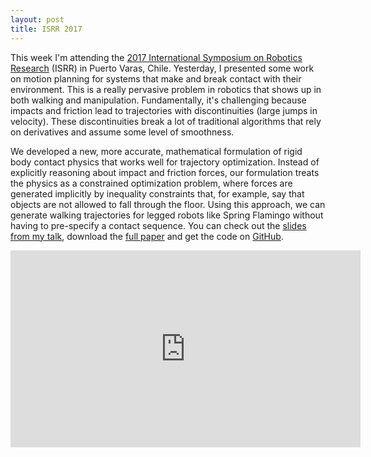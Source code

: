 ```yaml
---
layout: post
title: ISRR 2017
---
```


This week I'm attending the [2017 International Symposium on Robotics Research](https://parasol.tamu.edu/isrr/isrr2017/) (ISRR) in Puerto Varas, Chile. Yesterday, I presented some work on motion planning for systems that make and break contact with their environment. This is a really pervasive problem in robotics that shows up in both walking and manipulation. Fundamentally, it's challenging because impacts and friction lead to trajectories with discontinuities (large jumps in velocity). These discontinuities break a lot of traditional algorithms that rely on derivatives and assume some level of smoothness.

We developed a new, more accurate, mathematical formulation of rigid body contact physics that works well for trajectory optimization. Instead of explicitly reasoning about impact and friction forces, our formulation treats the physics as a constrained optimization problem, where forces are generated implicitly by inequality constraints that, for example, say that objects are not allowed to fall through the floor. Using this approach, we can generate walking trajectories for legged robots like Spring Flamingo without having to pre-specify a contact sequence. You can check out the [slides from my talk](https://speakerdeck.com/zacmanchester/planning-for-contact), download the [full paper](/docs/Variational_Contact.pdf) and get the code on [GitHub](https://github.com/HarvardAgileRoboticsLab/drake/tree/variational).

<div class="video-container">
	<iframe width="560" height="315" src="https://www.youtube.com/embed/WsmRXmN0r7Y" frameborder="0" allowfullscreen></iframe>
</div>
